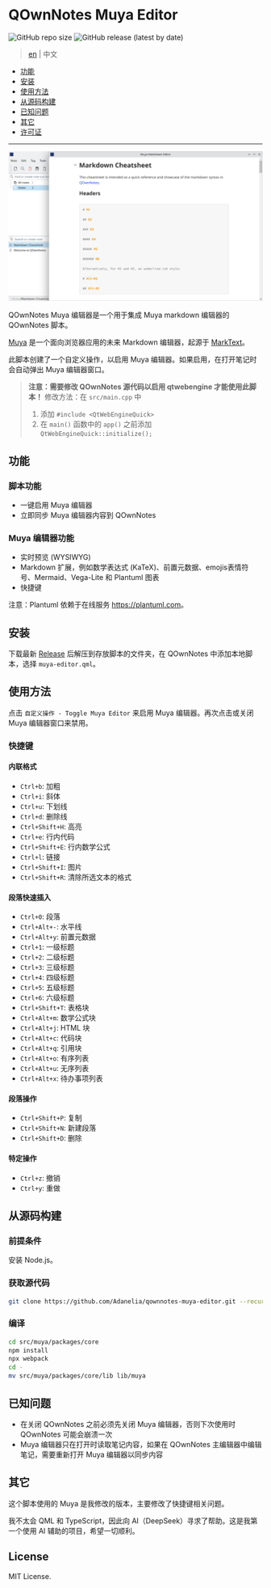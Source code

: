 # QOwnNotes Muya Editor

![GitHub repo size](https://img.shields.io/github/repo-size/Adanelia/qownnotes-muya-editor)
![GitHub release (latest by date)](https://img.shields.io/github/v/release/Adanelia/qownnotes-muya-editor)

> [en](README.md) | 中文

- [功能](#功能)
- [安装](#安装)
- [使用方法](#使用方法)
- [从源码构建](#从源码构建)
- [已知问题](#已知问题)
- [其它](#其它)
- [许可证](#许可证)

------

![](screenshot.png)

QOwnNotes Muya 编辑器是一个用于集成 Muya markdown 编辑器的 QOwnNotes 脚本。

[Muya](https://github.com/marktext/muya) 是一个面向浏览器应用的未来 Markdown 编辑器，起源于 [MarkText](https://github.com/marktext/marktext)。

此脚本创建了一个自定义操作，以启用 Muya 编辑器。如果启用，在打开笔记时会自动弹出 Muya 编辑器窗口。

> **注意：需要修改 QOwnNotes 源代码以启用 qtwebengine 才能使用此脚本！**
> 修改方法：在 `src/main.cpp` 中
> 1. 添加 `#include <QtWebEngineQuick>`
> 2. 在 `main()` 函数中的 `app()` 之前添加 `QtWebEngineQuick::initialize();`

## 功能

### 脚本功能

- 一键启用 Muya 编辑器
- 立即同步 Muya 编辑器内容到 QOwnNotes

### Muya 编辑器功能

- 实时预览 (WYSIWYG)
- Markdown 扩展，例如数学表达式 (KaTeX)、前置元数据、emojis表情符号、Mermaid、Vega-Lite 和 Plantuml 图表
- 快捷键

注意：Plantuml 依赖于在线服务 <https://plantuml.com>。

## 安装

下载最新 [Release](https://github.com/Adanelia/qownnotes-muya-editor/releases) 后解压到存放脚本的文件夹，在 QOwnNotes 中添加本地脚本，选择 `muya-editor.qml`。

## 使用方法

点击 `自定义操作 - Toggle Muya Editor` 来启用 Muya 编辑器。再次点击或关闭 Muya 编辑器窗口来禁用。

### 快捷键

#### 内联格式

- `Ctrl+b`: 加粗
- `Ctrl+i`: 斜体
- `Ctrl+u`: 下划线
- `Ctrl+d`: 删除线
- `Ctrl+Shift+H`: 高亮
- `Ctrl+e`: 行内代码
- `Ctrl+Shift+E`: 行内数学公式
- `Ctrl+l`: 链接
- `Ctrl+Shift+I`: 图片
- `Ctrl+Shift+R`: 清除所选文本的格式

#### 段落快速插入

- `Ctrl+0`: 段落
- `Ctrl+Alt+-`: 水平线
- `Ctrl+Alt+y`: 前置元数据
- `Ctrl+1`: 一级标题
- `Ctrl+2`: 二级标题
- `Ctrl+3`: 三级标题
- `Ctrl+4`: 四级标题
- `Ctrl+5`: 五级标题
- `Ctrl+6`: 六级标题
- `Ctrl+Shift+T`: 表格块
- `Ctrl+Alt+m`: 数学公式块
- `Ctrl+Alt+j`: HTML 块
- `Ctrl+Alt+c`: 代码块
- `Ctrl+Alt+q`: 引用块
- `Ctrl+Alt+o`: 有序列表
- `Ctrl+Alt+u`: 无序列表
- `Ctrl+Alt+x`: 待办事项列表

#### 段落操作

- `Ctrl+Shift+P`: 复制
- `Ctrl+Shift+N`: 新建段落
- `Ctrl+Shift+D`: 删除

#### 特定操作

- `Ctrl+z`: 撤销
- `Ctrl+y`: 重做

## 从源码构建

### 前提条件

安装 Node.js。

### 获取源代码

```sh
git clone https://github.com/Adanelia/qownnotes-muya-editor.git --recursive
```

### 编译

```sh
cd src/muya/packages/core
npm install
npx webpack
cd -
mv src/muya/packages/core/lib lib/muya
```

## 已知问题

- 在关闭 QOwnNotes 之前必须先关闭 Muya 编辑器，否则下次使用时 QOwnNotes 可能会崩溃一次
- Muya 编辑器只在打开时读取笔记内容，如果在 QOwnNotes 主编辑器中编辑笔记，需要重新打开 Muya 编辑器以同步内容

## 其它

这个脚本使用的 Muya 是我修改的版本，主要修改了快捷键相关问题。

我不太会 QML 和 TypeScript，因此向 AI（DeepSeek）寻求了帮助。这是我第一个使用 AI 辅助的项目，希望一切顺利。

## License
MIT License.
